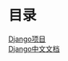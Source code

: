 # 目录

[Django项目](http://blog.csdn.net/Watson2016/article/details/52291704)  
[Django中文文档](http://python.usyiyi.cn/translate/django_182/index.html)
